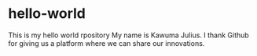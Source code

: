 # hello-world
This is my hello world rpository
My name is Kawuma Julius. I thank Github for giving us a platform where we can share our innovations.
